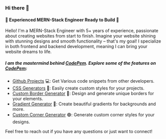 ### Hi there 👋
#### 🌟 Experienced MERN-Stack Engineer Ready to Build 🌟

Hello! I'm a MERN-Stack Engineer with 5+ years of experience, passionate about creating websites from start to finish. Imagine your website shining with stunning designs and smooth functionality – that's my goal! I specialize in both frontend and backend development, meaning I can bring your website dreams to life.

##### I am the mastermind behind [CodePem](http://codepem.com). Explore some of the features on [CodePem](http://codepem.com):

- [Github Projects](https://codepem.com/projects) 💻: Get Various code snippets from other developers.
- [CSS Generators](https://codepem.com/css-generator) 🎨: Easily create custom styles for your projects.
- [Custom Border Generator](https://codepem.com/css-generator/css-border-generator) 📏: Design and generate unique borders for your elements.
- [Gradient Generator](https://codepem.com/css-generator/gradient-generator) 🌈: Create beautiful gradients for backgrounds and more.
- [Custom Corner Generator](https://codepem.com/css-generator/css-custom-corner-generator) 🟢: Generate custom corner styles for your designs.

Feel free to reach out if you have any questions or just want to connect!

[1]: http://codepem.com
[2]: https://codepem.com/css-generator
[3]: https://codepem.com/css-generator/css-border-generator
[4]: https://codepem.com/css-generator/gradient-generator
[5]: https://codepem.com/css-generator/css-custom-corner-generator

